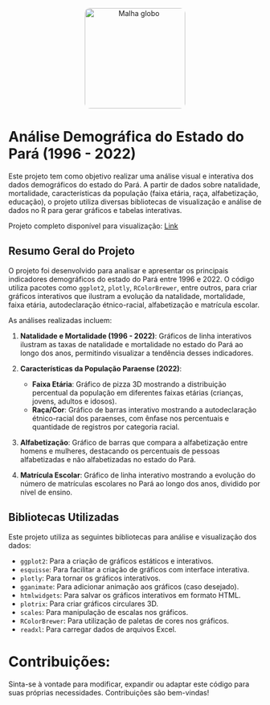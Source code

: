 <p align="center">
  <img src="https://github.com/ArturMaia/Paraenses/blob/main/Bandeira_do_par%C3%A1.png" alt="Malha globo" style="width: 200px; border-radius: 10px;">
</p>

# Análise Demográfica do Estado do Pará (1996 - 2022)

Este projeto tem como objetivo realizar uma análise visual e interativa dos dados demográficos do estado do Pará. A partir de dados sobre natalidade, mortalidade, características da população (faixa etária, raça, alfabetização, educação), o projeto utiliza diversas bibliotecas de visualização e análise de dados no R para gerar gráficos e tabelas interativas. 

Projeto completo disponível para visualização: [Link](https://rpubs.com/Artur_Maia/1198025)

## Resumo Geral do Projeto

O projeto foi desenvolvido para analisar e apresentar os principais indicadores demográficos do estado do Pará entre 1996 e 2022. O código utiliza pacotes como `ggplot2`, `plotly`, `RColorBrewer`, entre outros, para criar gráficos interativos que ilustram a evolução da natalidade, mortalidade, faixa etária, autodeclaração étnico-racial, alfabetização e matrícula escolar.

As análises realizadas incluem:

1. **Natalidade e Mortalidade (1996 - 2022)**: Gráficos de linha interativos ilustram as taxas de natalidade e mortalidade no estado do Pará ao longo dos anos, permitindo visualizar a tendência desses indicadores.

2. **Características da População Paraense (2022)**:
   - **Faixa Etária**: Gráfico de pizza 3D mostrando a distribuição percentual da população em diferentes faixas etárias (crianças, jovens, adultos e idosos).
   - **Raça/Cor**: Gráfico de barras interativo mostrando a autodeclaração étnico-racial dos paraenses, com ênfase nos percentuais e quantidade de registros por categoria racial.
   
3. **Alfabetização**: Gráfico de barras que compara a alfabetização entre homens e mulheres, destacando os percentuais de pessoas alfabetizadas e não alfabetizadas no estado do Pará.

4. **Matrícula Escolar**: Gráfico de linha interativo mostrando a evolução do número de matrículas escolares no Pará ao longo dos anos, dividido por nível de ensino.

## Bibliotecas Utilizadas

Este projeto utiliza as seguintes bibliotecas para análise e visualização dos dados:

- `ggplot2`: Para a criação de gráficos estáticos e interativos.
- `esquisse`: Para facilitar a criação de gráficos com interface interativa.
- `plotly`: Para tornar os gráficos interativos.
- `gganimate`: Para adicionar animação aos gráficos (caso desejado).
- `htmlwidgets`: Para salvar os gráficos interativos em formato HTML.
- `plotrix`: Para criar gráficos circulares 3D.
- `scales`: Para manipulação de escalas nos gráficos.
- `RColorBrewer`: Para utilização de paletas de cores nos gráficos.
- `readxl`: Para carregar dados de arquivos Excel.

# Contribuições:

Sinta-se à vontade para modificar, expandir ou adaptar este código para suas próprias necessidades. Contribuições são bem-vindas!
